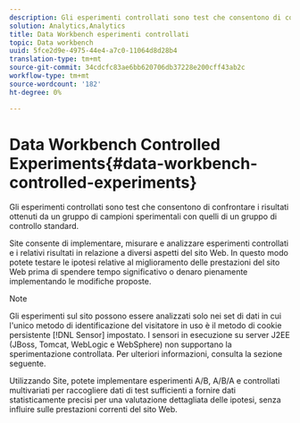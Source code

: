 ```yaml
---
description: Gli esperimenti controllati sono test che consentono di confrontare i risultati ottenuti da un gruppo di campioni sperimentali con quelli di un gruppo di controllo standard.
solution: Analytics,Analytics
title: Data Workbench esperimenti controllati
topic: Data workbench
uuid: 5fce2d9e-4975-44e4-a7c0-11064d8d28b4
translation-type: tm+mt
source-git-commit: 34cdcfc83ae6bb620706db37228e200cff43ab2c
workflow-type: tm+mt
source-wordcount: '182'
ht-degree: 0%

---
```



# Data Workbench Controlled Experiments{#data-workbench-controlled-experiments}

Gli esperimenti controllati sono test che consentono di confrontare i risultati ottenuti da un gruppo di campioni sperimentali con quelli di un gruppo di controllo standard.

Site consente di implementare, misurare e analizzare esperimenti controllati e i relativi risultati in relazione a diversi aspetti del sito Web. In questo modo potete testare le ipotesi relative al miglioramento delle prestazioni del sito Web prima di spendere tempo significativo o denaro pienamente implementando le modifiche proposte.

>[!NOTE]
>
>Gli esperimenti sul sito possono essere analizzati solo nei set di dati in cui l&#39;unico metodo di identificazione del visitatore in uso è il metodo di cookie persistente [!DNL Sensor] impostato. I sensori in esecuzione su server J2EE (JBoss, Tomcat, WebLogic e WebSphere) non supportano la sperimentazione controllata. Per ulteriori informazioni, consulta la sezione seguente.

Utilizzando Site, potete implementare esperimenti A/B, A/B/A e controllati multivariati per raccogliere dati di test sufficienti a fornire dati statisticamente precisi per una valutazione dettagliata delle ipotesi, senza influire sulle prestazioni correnti del sito Web.
